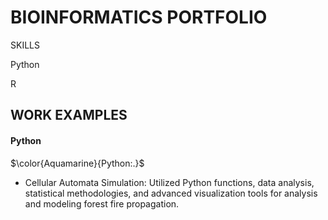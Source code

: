 # BIOINFORMATICS PORTFOLIO

 SKILLS

Python

R

## WORK EXAMPLES

#### Python

$\color{Aquamarine}{Python:.}$
* Cellular Automata Simulation: Utilized Python functions, data analysis, statistical methodologies, and advanced visualization tools for analysis and modeling forest fire propagation.



